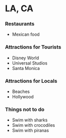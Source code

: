 # LA, CA

### Restaurants
- Mexican food

### Attractions for Tourists
- Disney World
- Universal Studios
- Santa Monica

### Attractions for Locals
- Beaches
- Hollywood

### Things not to do
- Swim with sharks
- Swim with crocodiles
- Swim with piranas
